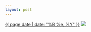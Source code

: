 ```yaml
---
layout: post
---
```


<p>
  <time><a href="/386">{{ page.date | date: "%B %e, %Y" }}</a></time>
  <a href="/386"><img src="{{ site.assets_url }}/386-640.jpg" srcset="{{ site.assets_url }}/386-1280.jpg 1280w, {{ site.assets_url }}/386-960.jpg 960w, {{ site.assets_url }}/386-640.jpg 640w, {{ site.assets_url }}/386-320.jpg 320w" sizes="(min-width: 700px) 50vw, calc(100vw - 2rem)" /></a>
</p>
